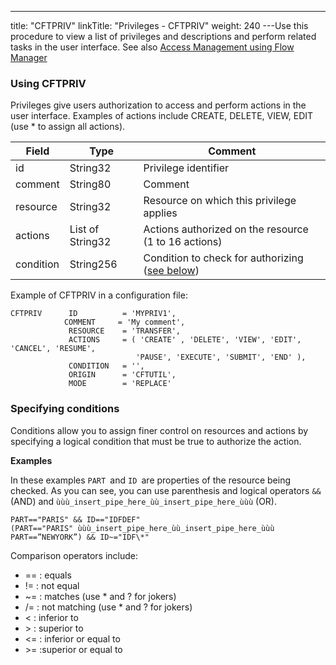 ---
title: "CFTPRIV"
linkTitle: "Privileges - CFTPRIV"
weight: 240
---Use this procedure to view a list of privileges and descriptions and perform related tasks in the user interface. See also [Access Management using Flow Manager](../../../../internal_a_m_start_here/fm_access_management)

### Using CFTPRIV

Privileges give users authorization to access and perform actions in the user interface. Examples of actions include CREATE, DELETE, VIEW, EDIT (use \* to assign all actions).


| Field | Type | Comment |
| --- | --- | --- |
| id | String32 | Privilege identifier |
| comment | String80 | Comment |
| resource | String32 | Resource on which this privilege applies |
| actions | List of String32 | Actions authorized on the resource (1 to 16 actions) |
| condition | String256 | Condition to check for authorizing ([see below](#Specifyi)) |


Example of CFTPRIV in a configuration file:

```
CFTPRIV      ID          = 'MYPRIV1',
            COMMENT     = 'My comment',
             RESOURCE    = 'TRANSFER',
             ACTIONS     = ( 'CREATE' , 'DELETE', 'VIEW', 'EDIT', 'CANCEL', 'RESUME',
                            'PAUSE', 'EXECUTE', 'SUBMIT', 'END' ),
             CONDITION   = '',
             ORIGIN      = 'CFTUTIL',
             MODE        = 'REPLACE'
```
<span id="Specifyi"></span>

### Specifying conditions

Conditions allow you to assign finer control on resources and actions by specifying a logical condition that must be true to authorize the action.

****Examples****

In these examples `PART `and `ID `are properties of the resource being checked. As you can see, you can use parenthesis and logical operators `&&` (AND) and `ùùù_insert_pipe_here_ùù_insert_pipe_here_ùùù` (OR).

```
PART=="PARIS" && ID=="IDFDEF"
(PART=="PARIS" ùùù_insert_pipe_here_ùù_insert_pipe_here_ùùù PART==”NEWYORK”) && ID~="IDF\*"
```

Comparison operators include:

* == : equals
* != : not equal
* ~= : matches (use \* and ? for jokers)
* /= : not matching (use \* and ? for jokers)
* &lt; : inferior to
* &gt; : superior to
* &lt;= : inferior or equal to
* &gt;= :superior or equal to
